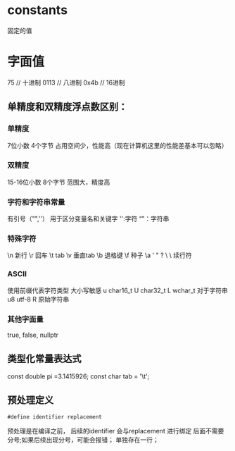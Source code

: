 # constants
固定的值
# 字面值
75 // 十进制
0113 // 八进制
0x4b // 16进制
## 单精度和双精度浮点数区别：
### 单精度
7位小数
4个字节
占用空间少，性能高（现在计算机这里的性能差基本可以忽略）
### 双精度
15-16位小数
8个字节
范围大，精度高

### 字符和字符串常量
有引号（"",''） 用于区分变量名和关键字
'':字符
“”：字符串
### 特殊字符
\n 新行
\r 回车
\t tab
\v 垂直tab
\b 退格键
\f 种子
\a 
\'
\"
\? 
\\
\ 续行符
### ASCII
使用前缀代表字符类型 大小写敏感
u char16_t
U char32_t
L wchar_t
对于字符串
u8 utf-8
R 原始字符串
### 其他字面量
true, false, nullptr
## 类型化常量表达式
const double pi =3.1415926;
const char tab = '\t';
## 预处理定义
```
#define identifier replacement
```
预处理是在编译之前， 后续的identifier 会与replacement 进行绑定
后面不需要分号;如果后续出现分号，可能会报错；
单独存在一行；
